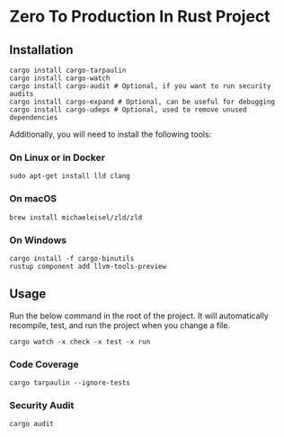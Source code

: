 # Zero To Production In Rust Project

## Installation

```
cargo install cargo-tarpaulin
cargo install cargo-watch
cargo install cargo-audit # Optional, if you want to run security audits
cargo install cargo-expand # Optional, can be useful for debugging
cargo install cargo-udeps # Optional, used to remove unused dependencies
```

Additionally, you will need to install the following tools:

### On Linux or in Docker

```
sudo apt-get install lld clang
```


### On macOS

```
brew install michaeleisel/zld/zld
```

### On Windows
```
cargo install -f cargo-binutils
rustup component add llvm-tools-preview
```

## Usage

Run the below command in the root of the project. It will automatically recompile, test, and run the project when you change a file.
```
cargo watch -x check -x test -x run
```


### Code Coverage

```
cargo tarpaulin --ignore-tests
```

### Security Audit

```
cargo audit
```